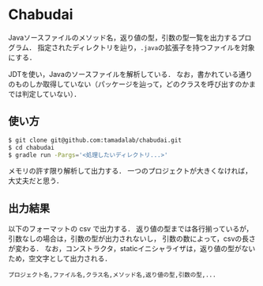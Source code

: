 # Chabudai

Javaソースファイルのメソッド名，返り値の型，引数の型一覧を出力するプログラム．
指定されたディレクトリを辿り，`.java`の拡張子を持つファイルを対象にする．

JDTを使い，Javaのソースファイルを解析している．
なお，書かれている通りのものしか取得していない（パッケージを辿って，どのクラスを呼び出すのかまでは判定していない）．

## 使い方

```sh
$ git clone git@github.com:tamadalab/chabudai.git
$ cd chabudai
$ gradle run -Pargs='<処理したいディレクトリ...>'
```

メモリの許す限り解析して出力する．
一つのプロジェクトが大きくなければ，大丈夫だと思う．

## 出力結果

以下のフォーマットの csv で出力する．
返り値の型までは各行揃っているが，引数なしの場合は，引数の型が出力されないし，
引数の数によって，csvの長さが変わる．
なお，コンストラクタ，staticイニシャライザは，返り値の型がないため，空文字として出力される．

`プロジェクト名,ファイル名,クラス名,メソッド名,返り値の型,引数の型,...`



